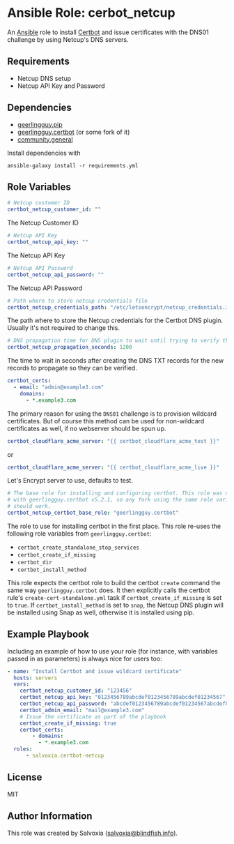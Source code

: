 # Ansible Role: cerbot_netcup

An [Ansible](https://www.ansible.com) role to install [Certbot](https://certbot.eff.org/) and issue certificates with the DNS01 challenge by using Netcup's DNS servers.


## Requirements

- Netcup DNS setup
- Netcup API Key and Password

## Dependencies

- [geerlingguy.pip](https://galaxy.ansible.com/ui/standalone/roles/geerlingguy/pip/)
- [geerlingguy.certbot](https://galaxy.ansible.com/ui/standalone/roles/geerlingguy/certbot/) (or some fork of it)
- [community.general](https://galaxy.ansible.com/ui/repo/published/community/general/)

Install dependencies with
```shell
ansible-galaxy install -r requirements.yml
```

## Role Variables

```yaml
# Netcup customer ID
certbot_netcup_customer_id: ""
```
The Netcup Customer ID

```yaml
# Netcup API Key
certbot_netcup_api_key: ""
```

The Netcup API Key

```yaml
# Netcup API Password
certbot_netcup_api_password: ""
```

The Netcup API Password

```yaml
# Path where to store netcup credentials file
certbot_netcup_credentials_path: "/etc/letsencrypt/netcup_credentials.ini"
```

The path where to store the Netcup credentials for the Certbot DNS plugin. Usually it's not required to change this.

```yaml
# DNS propagation time for DNS plugin to wait until trying to verify the DNS challenge
certbot_netcup_propagation_seconds: 1200
```

The time to wait in seconds after creating the DNS TXT records for the new records to propagate so they can be verified.

```yaml
certbot_certs:
  - email: "admin@example3.com"
    domains:
      - *.example3.com
```

The primary reason for using the `DNS01` challenge is to provision wildcard certificates. But of course this method can be used for non-wildcard certificates as well, if no webserver should be spun up.

```yaml
certbot_cloudflare_acme_server: "{{ certbot_cloudflare_acme_test }}"
```
or 
```yaml
certbot_cloudflare_acme_server: "{{ certbot_cloudflare_acme_live }}"
```
    
Let's Encrypt server to use, defaults to test.


```yaml
# The base role for installing and configuring certbot. This role was developed
# with geerlingguy.certbot v5.2.1, so any fork using the same role variable names and providing the task "create-cert-standalone.yml"
# should work.
certbot_netcup_certbot_base_role: "geerlingguy.certbot"
```

The role to use for installing certbot in the first place.
This role re-uses the following role variables from `geerlingguy.certbot`:
- `certbot_create_standalone_stop_services`
- `certbot_create_if_missing` 
- `certbot_dir`
- `certbot_install_method`

This role expects the certbot role to build the certbot `create` command the same way `geerlingguy.certbot` does. It then explicitly calls
the certbot rule's `create-cert-standalone.yml` task if  `certbot_create_if_missing` is set to `true`.
If `certbot_install_method` is set to `snap`, the Netcup DNS plugin will be installed using Snap as well, otherwise it is installed using pip.

Example Playbook
----------------

Including an example of how to use your role (for instance, with variables passed in as parameters) is always nice for users too:
```yaml
- name: "Install Certbot and issue wildcard certificate"
  hosts: servers
  vars:
    certbot_netcup_customer_id: "123456"
    certbot_netcup_api_key: "0123456789abcdef0123456789abcdef01234567"
    certbot_netcup_api_password: "abcdef0123456789abcdef01234567abcdef0123"
    certbot_admin_email: "mail@example3.com"
    # Issue the certificate as part of the playbook
    certbot_create_if_missing: true
    certbot_certs:
        - domains:
          - *.example3.com
  roles:
      - salvoxia.certbot-netcup
```

## License

MIT


## Author Information

This role was created by Salvoxia (salvoxia@blindfish.info).

